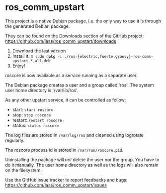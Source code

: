 ros_comm_upstart
================

This project is a native Debian package, i.e. the only way to use it
is through the generated Debian package.

They can be found on the Downloads section of the GitHub project:
https://github.com/laas/ros_comm_upstart/downloads

1. Download the last version
2. Install it:
`$ sudo dpkg -i ./ros-{electric,fuerte,groovy}-ros-comm-upstart_*_all.deb`
3. Enjoy!

roscore is now available as a service running as a separate user.

The Debian package creates a user and a group called 'ros'.
The system user home directory is '/var/lib/ros'.

As any other upstart service, it can be controlled as follow:

   * start: `start roscore`
   * stop: `stop roscore`
   * restart: `restart roscore`
   * status: `status roscore`

The log files are stored in `/var/log/ros` and cleaned using logrotate
regularly.

The roscore process id is stored in `/var/run/roscore.pid`.

Uninstalling the package will *not* delete the user nor the group.
You have to do it manually. The user home directory as well as the
logs will also remain on the filesystem.

Use the GitHub issue tracker to report feedbacks and bugs:
https://github.com/laas/ros_comm_upstart/issues
